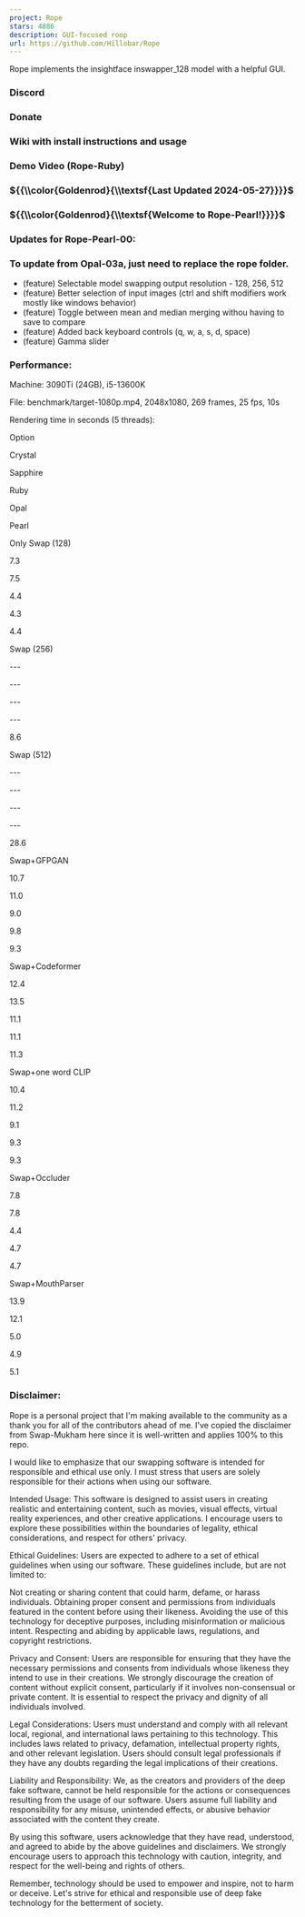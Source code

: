 ```yaml
---
project: Rope
stars: 4886
description: GUI-focused roop
url: https://github.com/Hillobar/Rope
---
```


Rope implements the insightface inswapper\_128 model with a helpful GUI.

### Discord

### Donate

### Wiki with install instructions and usage

### Demo Video (Rope-Ruby)

### ${{\\color{Goldenrod}{\\textsf{Last Updated 2024-05-27}}}}$

### ${{\\color{Goldenrod}{\\textsf{Welcome to Rope-Pearl!}}}}$

### Updates for Rope-Pearl-00:

### To update from Opal-03a, just need to replace the rope folder.

-   (feature) Selectable model swapping output resolution - 128, 256, 512
-   (feature) Better selection of input images (ctrl and shift modifiers work mostly like windows behavior)
-   (feature) Toggle between mean and median merging withou having to save to compare
-   (feature) Added back keyboard controls (q, w, a, s, d, space)
-   (feature) Gamma slider

### Performance:

Machine: 3090Ti (24GB), i5-13600K

File: benchmark/target-1080p.mp4, 2048x1080, 269 frames, 25 fps, 10s

Rendering time in seconds (5 threads):

Option

Crystal

Sapphire

Ruby

Opal

Pearl

Only Swap (128)

7.3

7.5

4.4

4.3

4.4

Swap (256)

\---

\---

\---

\---

8.6

Swap (512)

\---

\---

\---

\---

28.6

Swap+GFPGAN

10.7

11.0

9.0

9.8

9.3

Swap+Codeformer

12.4

13.5

11.1

11.1

11.3

Swap+one word CLIP

10.4

11.2

9.1

9.3

9.3

Swap+Occluder

7.8

7.8

4.4

4.7

4.7

Swap+MouthParser

13.9

12.1

5.0

4.9

5.1

### Disclaimer:

Rope is a personal project that I'm making available to the community as a thank you for all of the contributors ahead of me. I've copied the disclaimer from Swap-Mukham here since it is well-written and applies 100% to this repo.

I would like to emphasize that our swapping software is intended for responsible and ethical use only. I must stress that users are solely responsible for their actions when using our software.

Intended Usage: This software is designed to assist users in creating realistic and entertaining content, such as movies, visual effects, virtual reality experiences, and other creative applications. I encourage users to explore these possibilities within the boundaries of legality, ethical considerations, and respect for others' privacy.

Ethical Guidelines: Users are expected to adhere to a set of ethical guidelines when using our software. These guidelines include, but are not limited to:

Not creating or sharing content that could harm, defame, or harass individuals. Obtaining proper consent and permissions from individuals featured in the content before using their likeness. Avoiding the use of this technology for deceptive purposes, including misinformation or malicious intent. Respecting and abiding by applicable laws, regulations, and copyright restrictions.

Privacy and Consent: Users are responsible for ensuring that they have the necessary permissions and consents from individuals whose likeness they intend to use in their creations. We strongly discourage the creation of content without explicit consent, particularly if it involves non-consensual or private content. It is essential to respect the privacy and dignity of all individuals involved.

Legal Considerations: Users must understand and comply with all relevant local, regional, and international laws pertaining to this technology. This includes laws related to privacy, defamation, intellectual property rights, and other relevant legislation. Users should consult legal professionals if they have any doubts regarding the legal implications of their creations.

Liability and Responsibility: We, as the creators and providers of the deep fake software, cannot be held responsible for the actions or consequences resulting from the usage of our software. Users assume full liability and responsibility for any misuse, unintended effects, or abusive behavior associated with the content they create.

By using this software, users acknowledge that they have read, understood, and agreed to abide by the above guidelines and disclaimers. We strongly encourage users to approach this technology with caution, integrity, and respect for the well-being and rights of others.

Remember, technology should be used to empower and inspire, not to harm or deceive. Let's strive for ethical and responsible use of deep fake technology for the betterment of society.
